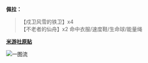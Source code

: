 **佩拉：**

> 【戍卫风雪的铁卫】x4  
> 【不老者的仙舟】x2
>   命中衣服/速度鞋/生命球/能量绳

**[米游社原贴](https://m.miyoushe.com/sr?channel=xiaomi/#/article/51061321)**

![一图流](https://cdn.statically.io/gh/AEDELSTAN/picx-images-hosting@master/Pictures/StarRail/Guide/佩拉.8ojgytn6su.jpg)